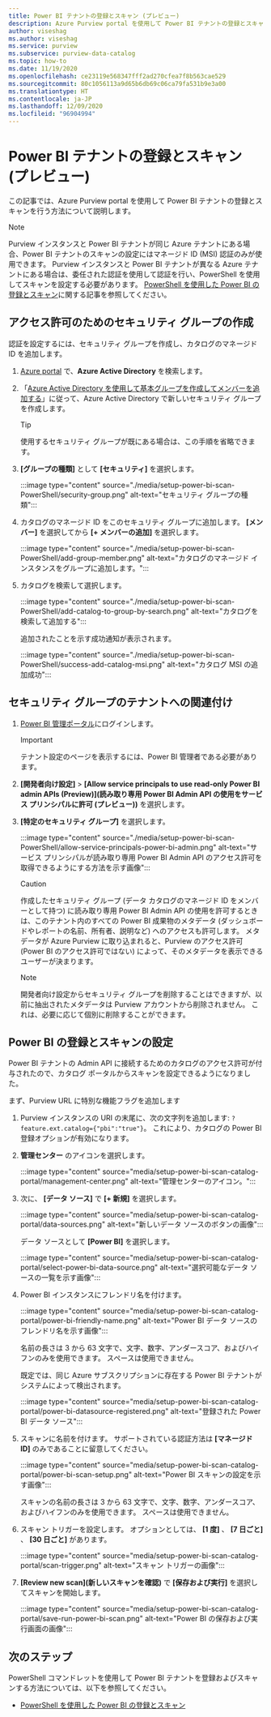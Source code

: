 ```yaml
---
title: Power BI テナントの登録とスキャン (プレビュー)
description: Azure Purview portal を使用して Power BI テナントの登録とスキャンを行う方法について説明します。
author: viseshag
ms.author: viseshag
ms.service: purview
ms.subservice: purview-data-catalog
ms.topic: how-to
ms.date: 11/19/2020
ms.openlocfilehash: ce23119e568347fff2ad270cfea7f8b563cae529
ms.sourcegitcommit: 80c1056113a9d65b6db69c06ca79fa531b9e3a00
ms.translationtype: HT
ms.contentlocale: ja-JP
ms.lasthandoff: 12/09/2020
ms.locfileid: "96904994"
---
```

# <a name="register-and-scan-a-power-bi-tenant-preview"></a>Power BI テナントの登録とスキャン (プレビュー)

この記事では、Azure Purview portal を使用して Power BI テナントの登録とスキャンを行う方法について説明します。

> [!Note]
> Purview インスタンスと Power BI テナントが同じ Azure テナントにある場合、Power BI テナントのスキャンの設定にはマネージド ID (MSI) 認証のみが使用できます。 Purview インスタンスと Power BI テナントが異なる Azure テナントにある場合は、委任された認証を使用して認証を行い、PowerShell を使用してスキャンを設定する必要があります。 [PowerShell を使用した Power BI の登録とスキャン](powershell-register-scan-power-bi.md)に関する記事を参照してください。

## <a name="create-a-security-group-for-permissions"></a>アクセス許可のためのセキュリティ グループの作成

認証を設定するには、セキュリティ グループを作成し、カタログのマネージド ID を追加します。

1. [Azure portal](https://portal.azure.com) で、**Azure Active Directory** を検索します。
1. 「[Azure Active Directory を使用して基本グループを作成してメンバーを追加する](https://docs.microsoft.com/azure/active-directory/fundamentals/active-directory-groups-create-azure-portal)」に従って、Azure Active Directory で新しいセキュリティ グループを作成します。

    > [!Tip]
    > 使用するセキュリティ グループが既にある場合は、この手順を省略できます。

1. **[グループの種類]** として **[セキュリティ]** を選択します。

    :::image type="content" source="./media/setup-power-bi-scan-PowerShell/security-group.png" alt-text="セキュリティ グループの種類":::

1. カタログのマネージド ID をこのセキュリティ グループに追加します。 **[メンバー]** を選択してから **[+ メンバーの追加]** を選択します。

    :::image type="content" source="./media/setup-power-bi-scan-PowerShell/add-group-member.png" alt-text="カタログのマネージド インスタンスをグループに追加します。":::

1. カタログを検索して選択します。

    :::image type="content" source="./media/setup-power-bi-scan-PowerShell/add-catalog-to-group-by-search.png" alt-text="カタログを検索して追加する":::

    追加されたことを示す成功通知が表示されます。

    :::image type="content" source="./media/setup-power-bi-scan-PowerShell/success-add-catalog-msi.png" alt-text="カタログ MSI の追加成功":::

## <a name="associate-the-security-group-with-the-tenant"></a>セキュリティ グループのテナントへの関連付け

1. [Power BI 管理ポータル](https://app.powerbi.com/admin-portal/tenantSettings)にログインします。

    > [!Important]
    > テナント設定のページを表示するには、Power BI 管理者である必要があります。

1. **[開発者向け設定]**  >  **[Allow service principals to use read-only Power BI admin APIs (Preview)]\(読み取り専用 Power BI Admin API の使用をサービス プリンシパルに許可 (プレビュー)\)** を選択します。
1. **[特定のセキュリティ グループ]** を選択します。

    :::image type="content" source="./media/setup-power-bi-scan-PowerShell/allow-service-principals-power-bi-admin.png" alt-text="サービス プリンシパルが読み取り専用 Power BI Admin API のアクセス許可を取得できるようにする方法を示す画像":::

    > [!Caution]
    > 作成したセキュリティ グループ (データ カタログのマネージド ID をメンバーとして持つ) に読み取り専用 Power BI Admin API の使用を許可するときは、このテナント内のすべての Power BI 成果物のメタデータ (ダッシュボードやレポートの名前、所有者、説明など) へのアクセスも許可します。 メタデータが Azure Purview に取り込まれると、Purview のアクセス許可 (Power BI のアクセス許可ではない) によって、そのメタデータを表示できるユーザーが決まります。

    > [!Note]
    > 開発者向け設定からセキュリティ グループを削除することはできますが、以前に抽出されたメタデータは Purview アカウントから削除されません。 これは、必要に応じて個別に削除することができます。

## <a name="register-your-power-bi-and-set-up-a-scan"></a>Power BI の登録とスキャンの設定

Power BI テナントの Admin API に接続するためのカタログのアクセス許可が付与されたので、カタログ ポータルからスキャンを設定できるようになりました。

まず、Purview URL に特別な機能フラグを追加します 

1. Purview インスタンスの URI の末尾に、次の文字列を追加します: `?feature.ext.catalog={"pbi":"true"}`。 これにより、カタログの Power BI 登録オプションが有効になります。

1. **管理センター** のアイコンを選択します。

    :::image type="content" source="media/setup-power-bi-scan-catalog-portal/management-center.png" alt-text="管理センターのアイコン。":::

1. 次に、 **[データ ソース]** で **[+ 新規]** を選択します。

    :::image type="content" source="media/setup-power-bi-scan-catalog-portal/data-sources.png" alt-text="新しいデータ ソースのボタンの画像":::

    データ ソースとして **[Power BI]** を選択します。

    :::image type="content" source="media/setup-power-bi-scan-catalog-portal/select-power-bi-data-source.png" alt-text="選択可能なデータ ソースの一覧を示す画像":::

1. Power BI インスタンスにフレンドリ名を付けます。

    :::image type="content" source="media/setup-power-bi-scan-catalog-portal/power-bi-friendly-name.png" alt-text="Power BI データ ソースのフレンドリ名を示す画像":::

    名前の長さは 3 から 63 文字で、文字、数字、アンダースコア、およびハイフンのみを使用できます。  スペースは使用できません。

    既定では、同じ Azure サブスクリプションに存在する Power BI テナントがシステムによって検出されます。

    :::image type="content" source="media/setup-power-bi-scan-catalog-portal/power-bi-datasource-registered.png" alt-text="登録された Power BI データ ソース":::

1. スキャンに名前を付けます。 サポートされている認証方法は **[マネージド ID]** のみであることに留意してください。

    :::image type="content" source="media/setup-power-bi-scan-catalog-portal/power-bi-scan-setup.png" alt-text="Power BI スキャンの設定を示す画像":::

    スキャンの名前の長さは 3 から 63 文字で、文字、数字、アンダースコア、およびハイフンのみを使用できます。  スペースは使用できません。

1. スキャン トリガーを設定します。 オプションとしては、 **[1 度]** 、 **[7 日ごと]** 、 **[30 日ごと]** があります。

    :::image type="content" source="media/setup-power-bi-scan-catalog-portal/scan-trigger.png" alt-text="スキャン トリガーの画像":::

1. **[Review new scan]\(新しいスキャンを確認\)** で **[保存および実行]** を選択してスキャンを開始します。

    :::image type="content" source="media/setup-power-bi-scan-catalog-portal/save-run-power-bi-scan.png" alt-text="Power BI の保存および実行画面の画像":::

## <a name="next-steps"></a>次のステップ

PowerShell コマンドレットを使用して Power BI テナントを登録およびスキャンする方法については、以下を参照してください。
  
- [PowerShell を使用した Power BI の登録とスキャン](powershell-register-scan-power-bi.md)
